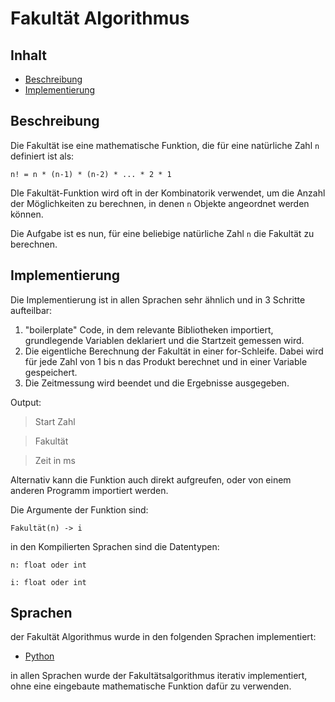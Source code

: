 # Fakultät Algorithmus

## Inhalt

- [Beschreibung](#Beschreibung)
- [Implementierung](#Implementierung)

## Beschreibung

Die Fakultät ise eine mathematische Funktion, die für eine natürliche Zahl `n` definiert ist als:

```n! = n * (n-1) * (n-2) * ... * 2 * 1```

DIe Fakultät-Funktion wird oft in der Kombinatorik verwendet, um die Anzahl der Möglichkeiten zu berechnen, in denen `n` Objekte angeordnet werden können.

Die Aufgabe ist es nun, für eine beliebige natürliche Zahl `n` die Fakultät zu berechnen.

## Implementierung

Die Implementierung ist in allen Sprachen sehr ähnlich und in 3 Schritte aufteilbar:

1. "boilerplate" Code, in dem relevante Bibliotheken importiert, grundlegende Variablen deklariert und die Startzeit gemessen wird.
2. Die eigentliche Berechnung der Fakultät in einer for-Schleife. Dabei wird für jede Zahl von 1 bis n das Produkt berechnet und in einer Variable gespeichert.
3. Die Zeitmessung wird beendet und die Ergebnisse ausgegeben.

Output:

>Start Zahl

>Fakultät

>Zeit in ms

Alternativ kann die Funktion auch direkt aufgreufen, oder von einem anderen Programm importiert werden.

Die Argumente der Funktion sind:

```Fakultät(n) -> i ```

in den Kompilierten Sprachen sind die Datentypen:

```n: float oder int```

```i: float oder int```



## Sprachen

der Fakultät Algorithmus wurde in den folgenden Sprachen implementiert:

- [Python](./Py/Fakultät.py)

in allen Sprachen wurde der Fakultätsalgorithmus iterativ implementiert, ohne eine eingebaute mathematische Funktion dafür zu verwenden.